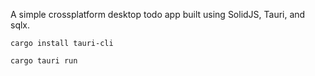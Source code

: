 A simple crossplatform desktop todo app built using SolidJS, Tauri, and sqlx.

`cargo install tauri-cli`

`cargo tauri run`

